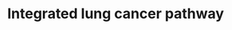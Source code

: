 ---
annotations:
- id: PW:0000605
  parent: disease pathway
  type: Pathway Ontology
  value: cancer pathway
- id: DOID:1324
  parent: disease of cellular proliferation
  type: Disease Ontology
  value: lung cancer
- id: PW:0000703
  parent: disease pathway
  type: Pathway Ontology
  value: lung cancer pathway
authors:
- Mehdishadmand
- Egonw
- Saibrahi
- MaintBot
- Khanspers
- Jmelius
- AlexanderPico
- DeSl
- Fehrhart
- Eweitz
description: The cell surface receptor tyrosine kinase HER2/neu enhances tumor metastasis.
  Recent studies suggest that deregulated microRNA (miRNA) expression promotes invasion
  and metastasis of cancer cells. There is a putative oncogenic miRNA, miR-21, whose
  expression is correlated with HER2/neu up-regulation and is functionally involved
  in HER2/neu-induced cell invasion. miR-21 is up-regulated via the MAPK (ERK1/2)
  pathway upon stimulation of HER2/neu signaling in breast cancer cells, and overexpression
  of other ERK1/2 activators such as RASV12 or ID-1 is sufficient to induce miR-21
  up-regulation in HER2/neu-negative breast cancer cells. Furthermore, the metastasis
  suppressor protein PDCD4 (programmed cell death 4) is down-regulated by miR-21 in
  breast cancer cells expressing HER2/neu. There is a mechanism for HER2/neu-induced
  cancer cell invasion via miRNA deregulation. miR-21 is a potential therapeutic target
  for the prevention of breast cancer invasion and metastasis.
last-edited: 2022-02-26
organisms:
- Homo sapiens
redirect_from:
- /index.php/Pathway:WP2512
- /instance/WP2512
revision: null
schema-jsonld:
- '@context': https://schema.org/
  '@id': https://wikipathways.github.io/pathways/WP2512.html
  '@type': Dataset
  creator:
    '@type': Organization
    name: WikiPathways
  description: The cell surface receptor tyrosine kinase HER2/neu enhances tumor metastasis.
    Recent studies suggest that deregulated microRNA (miRNA) expression promotes invasion
    and metastasis of cancer cells. There is a putative oncogenic miRNA, miR-21, whose
    expression is correlated with HER2/neu up-regulation and is functionally involved
    in HER2/neu-induced cell invasion. miR-21 is up-regulated via the MAPK (ERK1/2)
    pathway upon stimulation of HER2/neu signaling in breast cancer cells, and overexpression
    of other ERK1/2 activators such as RASV12 or ID-1 is sufficient to induce miR-21
    up-regulation in HER2/neu-negative breast cancer cells. Furthermore, the metastasis
    suppressor protein PDCD4 (programmed cell death 4) is down-regulated by miR-21
    in breast cancer cells expressing HER2/neu. There is a mechanism for HER2/neu-induced
    cancer cell invasion via miRNA deregulation. miR-21 is a potential therapeutic
    target for the prevention of breast cancer invasion and metastasis.
  keywords:
  - ABL
  - APAF1
  - ARF1
  - ARF6
  - Akt
  - BAD
  - BAK
  - BCL2
  - BCLXL
  - BIM
  - BRAF
  - CAMP
  - CASP3
  - CASP6
  - CASP7
  - CASP8
  - CASP9
  - CBL
  - CCND1
  - CRAF
  - CRK
  - CSK
  - DAG
  - EGF
  - EGFR
  - EPAC
  - ERBB1
  - ERBB2
  - ERC1
  - ERK1 and ERK2 cascade
  - FAK
  - FAS
  - FOS
  - GRB2
  - GaQ/11
  - GeneProduct
  - IKBs
  - IKKA_HUMAN
  - IKKB_HUMAN
  - IRS1
  - JAK2
  - JNK 1/2/3
  - JUN
  - MAP2K
  - MAP3Ks
  - MDM2
  - MEK1/2
  - MEK4/7
  - MER
  - MIR21
  - MKKS
  - MTOR
  - MYD88
  - NCK
  - NF-KB
  - NIK/NF-kappaB cascade
  - Noxa
  - P53
  - P53AIP1
  - PAK1
  - PCL-y
  - PDK1
  - PIK3C2A
  - PIK3R/PIK3C
  - PIP2
  - PIP3
  - PIX
  - PKC
  - PKLR
  - POR
  - PUMA
  - Procaspase8
  - RAC1
  - RAF1
  - RAP1
  - RAS
  - RASGRF1
  - RIPK1
  - SAMSN1
  - SH2D1A
  - SHC
  - SMAGP
  - SOS
  - SRC
  - STAT1
  - STAT3
  - STAT5
  - TGFA
  - TNF
  - TNF-R1
  - TNFR
  - TRADD/FADD
  - TRAF2
  - TYK
  - p70S6K
  license: CC0
  name: Integrated lung cancer pathway
seo: CreativeWork
title: Integrated lung cancer pathway
wpid: WP2512
---